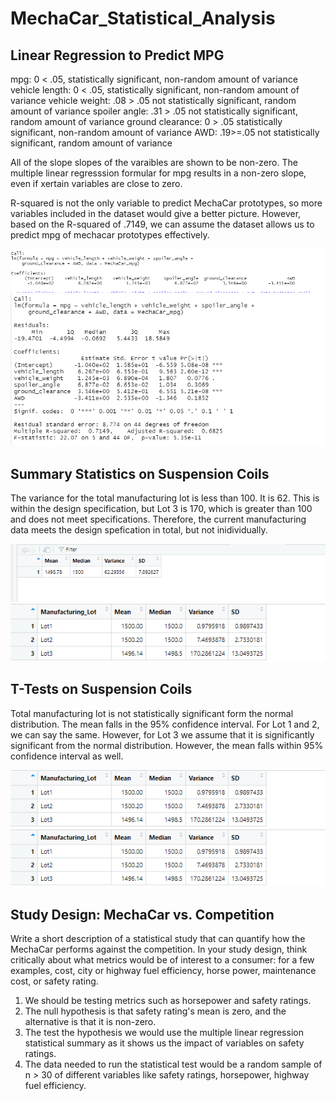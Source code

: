 # MechaCar_Statistical_Analysis

## Linear Regression to Predict MPG
mpg: 0 < .05, statistically significant, non-random amount of variance
vehicle length: 0 < .05, statistically significant, non-random amount of variance
vehicle weight: .08 > .05 not statistically significant, random amount of variance
spoiler angle: .31 > .05 not statistically significant, random amount of variance
ground clearance: 0 > .05 statistically significant, non-random amount of variance
AWD: .19>=.05 not statistically significant, random amount of variance

All of the slope slopes of the varaibles are shown to be non-zero. The multiple linear regresssion formular for mpg results in a non-zero slope, even if xertain variables are close to zero.

R-squared is not the only variable to predict MechaCar prototypes, so more variables included in the dataset would give a better picture. However, based on the R-squared of .7149, we can assume the dataset allows us to predict mpg of mechacar prototypes effectively. 

![Image1](R_Analysis\Image1.png)
![Image2](R_Analysis\Image2.png)

## Summary Statistics on Suspension Coils
The variance for the total manufacturing lot is less than 100. It is 62. This is within the design specification, but Lot 3 is 170, which is greater than 100 and does not meet specifications. Therefore, the current manufacturing data meets the design spefication in total, but not inidividually. 

![Image3](R_Analysis\Image3.png)
![Image3](R_Analysis\Image4.png)

## T-Tests on Suspension Coils
Total manufacturing lot is not statistically significant form the normal distribution. The mean falls in the 95% confidence interval. For Lot 1 and 2, we can say the same. However, for Lot 3 we assume that it is significantly significant from the normal distribution. However, the mean falls within 95% confidence interval as well. 

![Image3](R_Analysis\Image4.png)
![Image3](R_Analysis\Image4.png)

## Study Design: MechaCar vs. Competition
Write a short description of a statistical study that can quantify how the MechaCar performs against the competition. In your study design, think critically about what metrics would be of interest to a consumer: for a few examples, cost, city or highway fuel efficiency, horse power, maintenance cost, or safety rating.
1. We should be testing metrics such as horsepower and safety ratings.
2. The null hypothesis is that safety rating's mean is zero, and the alternative is that it is non-zero.
3. The test the hypothesis we would use the multiple linear regression statistical summary as it shows us the impact of variables on safety ratings.
4. The data needed to run the statistical test would be a random sample of n > 30 of different variables like safety ratings, horsepower, highway fuel efficiency. 